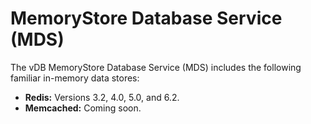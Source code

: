 # MemoryStore Database Service (MDS)

The vDB MemoryStore Database Service (MDS) includes the following familiar in-memory data stores:

* **Redis:** Versions 3.2, 4.0, 5.0, and 6.2.
* **Memcached:** Coming soon.
